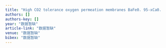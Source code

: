 ```yaml
---
title: "High CO2 tolerance oxygen permeation membranes BaFe0. 95-xCa0. 05TixO3-δ"
authors: []
authors-key: []
year: "数据暂缺"
article-link: "数据暂缺"
venue: "数据暂缺"
bibex: "数据暂缺"
---
```

